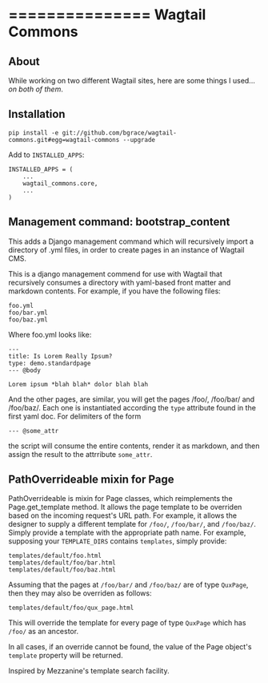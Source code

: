 ===============
Wagtail Commons
===============

## About

While working on two different Wagtail sites, here are some things I
used... *on both of them*.

## Installation

```
pip install -e git://github.com/bgrace/wagtail-commons.git#egg=wagtail-commons --upgrade
```

Add to `INSTALLED_APPS`:

```
INSTALLED_APPS = (
    ...
    wagtail_commons.core,
    ...
)
```

## Management command: bootstrap_content

This adds a Django management command which will recursively import a
directory of .yml files, in order to create pages in an instance of
Wagtail CMS.

This is a django management commend for use with Wagtail that
recursively consumes a directory with yaml-based front matter and
markdown contents. For example, if you have the following files:

    foo.yml
    foo/bar.yml
    foo/baz.yml

Where foo.yml looks like:

    ---
    title: Is Lorem Really Ipsum?
    type: demo.standardpage
    --- @body

    Lorem ipsum *blah blah* dolor blah blah

And the other pages, are similar, you will get the pages /foo/,
/foo/bar/ and /foo/baz/. Each one is instantiated according the `type`
attribute found in the first yaml doc. For delimiters of the form

    --- @some_attr

the script will consume the entire contents, render it as markdown,
and then assign the result to the attrribute `some_attr`.

## PathOverrideable mixin for Page

PathOverrideable is mixin for Page classes, which reimplements the
Page.get_template method. It allows the page template to be overriden
based on the incoming request's URL path. For example, it allows the
designer to supply a different template for `/foo/`, `/foo/bar/`, and
`/foo/baz/`. Simply provide a template with the appropriate path
name. For example, supposing your `TEMPLATE_DIRS` contains
`templates`, simply provide:

    templates/default/foo.html
    templates/default/foo/bar.html
    templates/default/foo/baz.html

Assuming that the pages at `/foo/bar/` and `/foo/baz/` are of type
`QuxPage`, then they may also be overriden as follows:

    templates/default/foo/qux_page.html

This will override the template for every page of type `QuxPage` which
has `/foo/` as an ancestor.

In all cases, if an override cannot be found, the value of the Page
object's `template` property will be returned.

Inspired by Mezzanine's template search facility.

